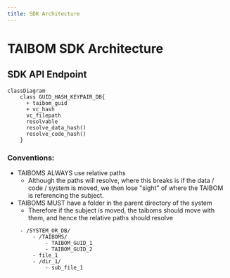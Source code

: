```yaml
---
title: SDK Architecture
---
```


# TAIBOM SDK Architecture

## SDK API Endpoint


```mermaid
classDiagram
    class GUID_HASH_KEYPAIR_DB{
      + taibom_guid
      + vc_hash
      vc_filepath
      resolvable
      resolve_data_hash()
      resolve_code_hash()
    }
```

### Conventions: 
- TAIBOMS ALWAYS use relative paths
    - Although the paths will resolve, where this breaks is if the data / code / system is moved, we then lose "sight" of where the TAIBOM is referencing the subject.
- TAIBOMS MUST have a folder in the parent directory of the system
    - Therefore if the subject is moved, the taiboms should move with them, and hence the relative paths should resolve
```
    - /SYSTEM_OR_DB/
        - /TAIBOMS/
            - TAIBOM_GUID_1
            - TAIBOM_GUID_2
        - file_1
        - /dir_1/
            - sub_file_1
```